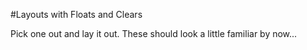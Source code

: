#Layouts with Floats and Clears

Pick one out and lay it out. These should look a little familiar by now...
